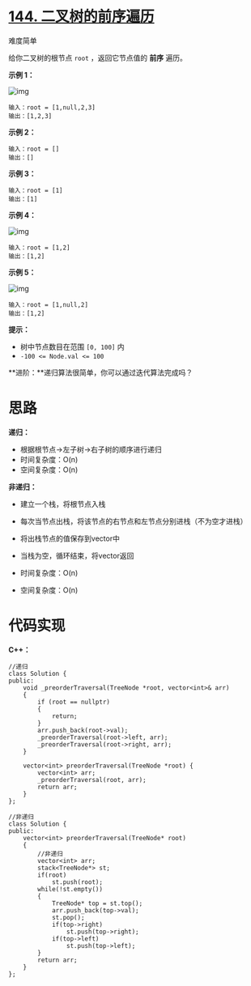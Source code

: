 # [144. 二叉树的前序遍历](https://leetcode.cn/problems/binary-tree-preorder-traversal/)

难度简单



给你二叉树的根节点 `root` ，返回它节点值的 **前序** 遍历。

 

**示例 1：**

![img](https://angela-typora.oss-cn-guangzhou.aliyuncs.com/typora/inorder_1.jpg)

```
输入：root = [1,null,2,3]
输出：[1,2,3]
```

**示例 2：**

```
输入：root = []
输出：[]
```

**示例 3：**

```
输入：root = [1]
输出：[1]
```

**示例 4：**

![img](https://angela-typora.oss-cn-guangzhou.aliyuncs.com/typora/inorder_5.jpg)

```
输入：root = [1,2]
输出：[1,2]
```

**示例 5：**

![img](https://angela-typora.oss-cn-guangzhou.aliyuncs.com/typora/inorder_4.jpg)

```
输入：root = [1,null,2]
输出：[1,2]
```

 

**提示：**

- 树中节点数目在范围 `[0, 100]` 内
- `-100 <= Node.val <= 100`

 

**进阶：**递归算法很简单，你可以通过迭代算法完成吗？



# 思路

**递归：**

- 根据根节点->左子树->右子树的顺序进行递归
- 时间复杂度：O(n)
- 空间复杂度：O(n)

**非递归：**

- 建立一个栈，将根节点入栈
- 每次当节点出栈，将该节点的右节点和左节点分别进栈（不为空才进栈）
- 将出栈节点的值保存到vector中
- 当栈为空，循环结束，将vector返回

- 时间复杂度：O(n)
- 空间复杂度：O(n)



# 代码实现

**C++：**

```
//递归
class Solution {
public:
    void _preorderTraversal(TreeNode *root, vector<int>& arr)
    {
        if (root == nullptr)
        {
            return;
        }
        arr.push_back(root->val);
        _preorderTraversal(root->left, arr);
        _preorderTraversal(root->right, arr);
    }

    vector<int> preorderTraversal(TreeNode *root) {
        vector<int> arr;
        _preorderTraversal(root, arr);
        return arr;
    }
};

//非递归
class Solution {
public:
    vector<int> preorderTraversal(TreeNode* root) 
    {
        //非递归
        vector<int> arr;
        stack<TreeNode*> st;
        if(root)
            st.push(root);
        while(!st.empty())
        {
            TreeNode* top = st.top();
            arr.push_back(top->val);
            st.pop();
            if(top->right)
                st.push(top->right);
            if(top->left)
                st.push(top->left);
        }
        return arr;
    }
};
```

